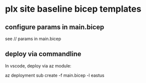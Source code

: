 # plx site baseline bicep templates
## configure params in main.bicep
see // params in main.bicep

## deploy via commandline
In vscode, deploy via az module:

az deployment sub create -f main.bicep -l eastus
